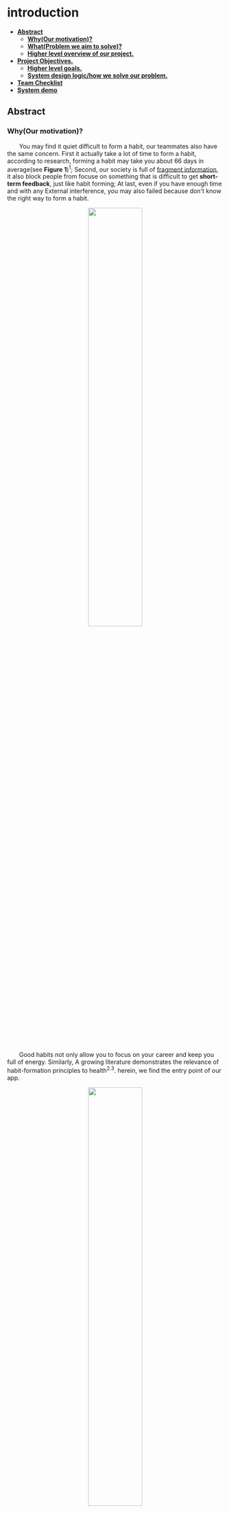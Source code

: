 # introduction
* [**Abstract**](#abstract)
  * [**Why(Our motivation)?**](#whyour-motivation)
  * [**What(Problem we aim to solve)?**](#whatproblem-we-aim-to-solve)
  * [**Higher level overview of our project.**](#higher-level-overview-of-our-project)
* [**Project Objectives.**](#project-objectives)
  * [**Higher level goals.**](#higher-level-goals)
  * [**System design logic/how we solve our problem.**](#system-design-logichow-we-solve-our-problem)
* [**Team Checklist**](#team-checklist)
* [**System demo**](#system-demo)
  
## Abstract   
### Why(Our motivation)?
&emsp;&emsp;You may find it quiet difficult to form a habit, our teammates also have the same concern. First it actually take a lot of time to form a habit, according to research, forming a habit may take you about 66 days in average(see **Figure 1**)<sup>1</sup>; Second, our society is full of [fragment information](https://github.com/Lexie-yw/Software-Engineering-Work/blob/main/Report%20Materials/Introduction/Fragment%20information.md), it also block people from focuse on something that is difficult to get **short-term feedback**, just like habit forming; At last, even if you have enough time and with any External interference, you may also failed because don't know the right way to form a habit.
    <p align="center">
<img src="https://github.com/Blind4life/Tech/blob/main/N8)MRLSAI7K3M8(PXEYD%7BX7.png?raw=true" width = 50%>
</p>
&emsp;&emsp;Good habits not only allow you to focus on your career and keep you full of energy. Similarly, A growing literature demonstrates the relevance of habit-formation principles to health<sup>2.3</sup>. herein, we find the entry point of our app.
<p align="center">
<img src="https://github.com/Blind4life/Tech/blob/main/AO%5BB_%5D27%60FAYMBJWKIRI_2K.png?raw=true" width = 50%>
</p>
<b><p align= "center">Figure 1. Habit formation curve</p></b>

> 1. Lally, Phillippa, et al. "How are habits formed: Modelling habit formation in the real world." European journal of social psychology 40.6 (2010): 998-1009.
> 2. Lally, Phillippa, and Benjamin Gardner. "Promoting habit formation." Health psychology review 7.sup1 (2013): S137-S158.
> 3. Rothman AJ, Sheeran P, Wood W. "Reflective and automatic processes in the initiation and maintenance of dietary change". Ann Behav Med. 2009;38(Suppl1): S4–17.

### What(Problem we aim to solve)?
&emsp;&emsp;There is three basic problem we aim to solve by develop this app.

* Help users form habits start from the very beginning(Primary goal).
* Help users become self-disciplined.
* Raise awareness that habits can be formed scientifically and effectively by spread the knowledge of habit forming.

### Higher level overview of our project.
&emsp;&emsp;Little planet is a one page web application that helps users to form habits in the form of CCG(Card Collect Game), We let users to seperate their big goal into small and easy pieces, everytime users achieved a small goal they can click in and get a corresponding card reward(representative attractions in various countries), this will motivate users carry on their habit forming process. we also store the user's  habit forming path in local database, so users can review their achievement in the web page library. Our app follow the classic repetition-feedback model in psychology, so users can get timely feedback after completing the staged small goals, users can finally form some habits by the repetition of this process.

## Project Objectives.
&emsp;&emsp;Our primary goal is to complete a MEAN stack single page application, which front-end allow users to setup goals, click-in and review their achievement and save all these data in database by the implementation of java. 

### Higher level goals.
* Spread the knowledge of scientific habit forming, especially in university student group, so user group may know how to design a plan to form a habit themselves.
* By achieve goals through divide big goals into small part, we raise awareness of the power **fragmentation**, at the same time, we hope user could know how attractive and easy addictive fragment-information is, so user can stay away from these temptations in their future lives.

### System design logic/how we solve our problem.
&emsp;&emsp;We implement some key concept into our app design:
* Not linear.
   Habit-forming is not linear, which means that the process of habit shaping requires incremental rewards or feedback.
* Repetation-feedback model.
   Repetition-feedback model follows a process of repeating specific behaviors or prohibiting specific behaviors as planned, and obtaining timely feedback.
* Times is all we need.
   According to Phillippa Lally's famouse theory, It may take 66 days in average to form a habit, and the number of our rewards corresponds to it .

  Little planet is a single page web application that helps people forming habit, and we inplement all these habit forming pattern into our app design. We allow users to setup specific goals and set times needed to achieve this goal, everytime user complete small goal, they need to click-in on our app and will receive a random card as stage reward, after user complete a certain goal(click-in enough time), little planet back-end will save this goal in libray to let user review in future. and user can review all rewards they get in gallary page.
  
## Team Checklist
&emsp;&emsp;Following are some key point to check the outcome of our team:
* Build a working single page application that has all features we mentioned above.
* Design more attractive UI and improve the quality of our programm to attract more users.
* Raise awareness of scientific habit forming among our user group, help users to become self-decipline.

## System demo
